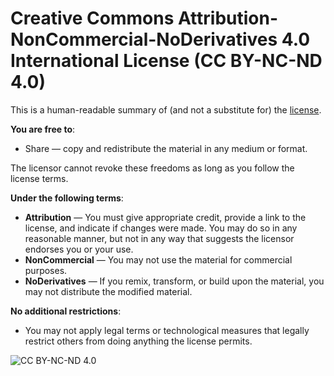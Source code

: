 # Creative Commons Attribution-NonCommercial-NoDerivatives 4.0 International License (CC BY-NC-ND 4.0)

This is a human-readable summary of (and not a substitute for) the [license](https://creativecommons.org/licenses/by-nc-nd/4.0/legalcode).

**You are free to**:

- Share — copy and redistribute the material in any medium or format.

The licensor cannot revoke these freedoms as long as you follow the license terms.

**Under the following terms**:

- **Attribution** — You must give appropriate credit, provide a link to the license, and indicate if changes were made. You may do so in any reasonable manner, but not in any way that suggests the licensor endorses you or your use.
- **NonCommercial** — You may not use the material for commercial purposes.
- **NoDerivatives** — If you remix, transform, or build upon the material, you may not distribute the modified material.

**No additional restrictions**:

- You may not apply legal terms or technological measures that legally restrict others from doing anything the license permits.

![CC BY-NC-ND 4.0](https://i.creativecommons.org/l/by-nc-nd/4.0/88x31.png)
